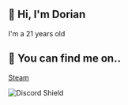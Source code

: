 ## 👋 Hi, I'm Dorian 
I'm a 21 years old

## 🔗 You can find me on..
[Steam](https://steamcommunity.com/id/RinKaoru/)

![Discord Shield](https://discordapp.com/api/guilds/1065205670846156830/widget.png?style=banner2)
